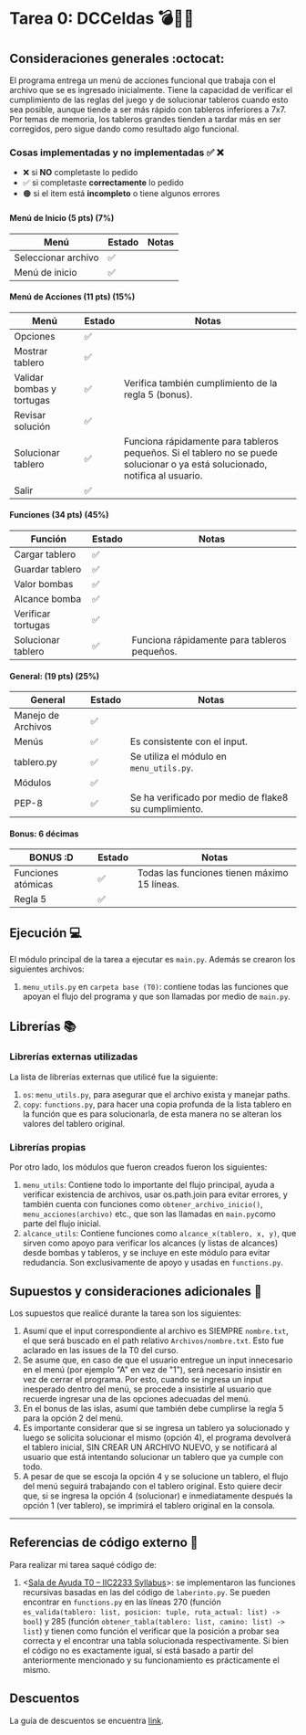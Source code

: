 # Tarea 0: DCCeldas 💣🐢🏰
## Consideraciones generales :octocat:

El programa entrega un menú de acciones funcional que trabaja con el archivo que se es ingresado inicialmente. Tiene la capacidad de verificar el cumplimiento de las reglas del juego y de solucionar tableros cuando esto sea posible, aunque tiende a ser más rápido con tableros inferiores a 7x7. Por temas de memoria, los tableros grandes tienden a tardar más en ser corregidos, pero sigue dando como resultado algo funcional.

### Cosas implementadas y no implementadas :white_check_mark: :x:

- ❌ si **NO** completaste lo pedido
- ✅ si completaste **correctamente** lo pedido
- 🟠 si el item está **incompleto** o tiene algunos errores
#### Menú de Inicio (5 pts) (7%)
| Menú                | Estado | Notas |  
|---------------------|--------|-------|
| Seleccionar archivo | ✅   |      |
| Menú de inicio      | ✅   |       | 
#### Menú de Acciones (11 pts) (15%) 
| Menú             | Estado | Notas |  
|---------------------|--------|-------|
| Opciones                  | ✅   |       |
| Mostrar tablero           | ✅   |       | 
| Validar bombas y tortugas | ✅   | Verifica también cumplimiento de la regla 5 (bonus).        | 
| Revisar solución          | ✅   |       | 
| Solucionar tablero        | ✅   | Funciona rápidamente para tableros pequeños. Si el tablero no se puede solucionar o ya está solucionado, notifica al usuario.        | 
| Salir                     | ✅   |       | 

#### Funciones (34 pts) (45%)
| Función             | Estado | Notas |  
|---------------------|--------|-------|
| Cargar tablero     | ✅   |       |
| Guardar tablero    | ✅   |   | 
| Valor bombas       | ✅   |       | 
| Alcance bomba      | ✅   |       | 
| Verificar tortugas | ✅   |        | 
| Solucionar tablero | ✅   | Funciona rápidamente para tableros pequeños.       | 

#### General: (19 pts) (25%)
| General             | Estado | Notas |  
|---------------------|--------|-------|
| Manejo de Archivos  | ✅   |        |
| Menús               | ✅   | Es consistente con el input.     | 
| tablero.py          | ✅   | Se utiliza el módulo en ```menu_utils.py```.      | 
| Módulos             | ✅   |       | 
| PEP-8               | ✅   | Se ha verificado por medio de flake8 su cumplimiento.      | 

#### Bonus: 6 décimas
| BONUS :D             | Estado | Notas |  
|---------------------|--------|-------|
| Funciones atómicas  | ✅   | Todas las funciones tienen máximo 15 líneas. |
| Regla 5             | ✅   |       | 

## Ejecución :computer:
El módulo principal de la tarea a ejecutar es  ```main.py```. Además se crearon los siguientes archivos:
1. ```menu_utils.py``` en ```carpeta base (T0)```: contiene todas las funciones que apoyan el flujo del programa y que son llamadas por medio de ```main.py```.


## Librerías :books:
### Librerías externas utilizadas
La lista de librerías externas que utilicé fue la siguiente:

1. ```os```: ```menu_utils.py```, para asegurar que el archivo exista y manejar paths.
1. ```copy```: ```functions.py```, para hacer una copia profunda de la lista tablero en la función que es para solucionarla, de esta manera no se alteran los valores del tablero original.


### Librerías propias
Por otro lado, los módulos que fueron creados fueron los siguientes:

1. ```menu_utils```: Contiene todo lo importante del flujo principal, ayuda a verificar existencia de archivos, usar os.path.join para evitar errores, y también cuenta con funciones como ```obtener_archivo_inicio()```, ```menu_acciones(archivo)``` etc., que son las llamadas en ```main.py```como parte del flujo inicial.
1. ```alcance_utils```: Contiene funciones como ```alcance_x(tablero, x, y)```, que sirven como apoyo para verificar los alcances (y listas de alcances) desde bombas y tableros, y se incluye en este módulo para evitar redudancia. Son exclusivamente de apoyo y usadas en ```functions.py```.



## Supuestos y consideraciones adicionales :thinking:
Los supuestos que realicé durante la tarea son los siguientes:

1. Asumí que el input correspondiente al archivo es SIEMPRE ```nombre.txt```, el que será buscado en el path relativo ```Archivos/nombre.txt```. Esto fue aclarado en las issues de la T0 del curso.
2. Se asume que, en caso de que el usuario entregue un input innecesario en el menú (por ejemplo "A" en vez de "1"), será necesario insistir en vez de cerrar el programa. Por esto, cuando se ingresa un input inesperado dentro del menú, se procede a insistirle al usuario que recuerde ingresar una de las opciones adecuadas del menú.
3. En el bonus de las islas, asumí que también debe cumplirse la regla 5 para la opción 2 del menú.
4. Es importante considerar que si se ingresa un tablero ya solucionado y luego se solicita solucionar el mismo (opción 4), el programa devolverá el tablero inicial, SIN CREAR UN ARCHIVO NUEVO, y se notificará al usuario que está intentando solucionar un tablero que ya cumple con todo.
5. A pesar de que se escoja la opción 4 y se solucione un tablero, el flujo del menú seguirá trabajando con el tablero original. Esto quiere decir que, si se ingresa la opción 4 (solucionar) e inmediatamente después la opción 1 (ver tablero), se imprimirá el tablero original en la consola.
-------


## Referencias de código externo :book:

Para realizar mi tarea saqué código de:
1. \<[Sala de Ayuda T0 – IIC2233 Syllabus](https://github.com/IIC2233/Syllabus/tree/main/Tareas/T0/Sala%20Ayuda)>: se implementaron las funciones recursivas basadas en las del código de ```laberinto.py```. Se pueden encontrar en ```functions.py``` en las líneas 270 (función ```es_valida(tablero: list, posicion: tuple, ruta_actual: list) -> bool```) y 285 (función ```obtener_tabla(tablero: list, camino: list) -> list```) y tienen como función el verificar que la posición a probar sea correcta y el encontrar una tabla solucionada respectivamente. Si bien el código no es exactamente igual, sí está basado a partir del anteriormente mencionado y su funcionamiento es prácticamente el mismo.

## Descuentos
La guía de descuentos se encuentra [link](https://github.com/IIC2233/syllabus/blob/main/Tareas/Descuentos.md).
